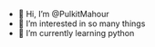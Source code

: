 - 👋 Hi, I’m @PulkitMahour
- 👀 I’m interested in so many things
- 🌱 I’m currently learning python

<!---
PulkitMahour/PulkitMahour is a ✨ special ✨ repository because its `README.md` (this file) appears on your GitHub profile.
You can click the Preview link to take a look at your changes.
--->
